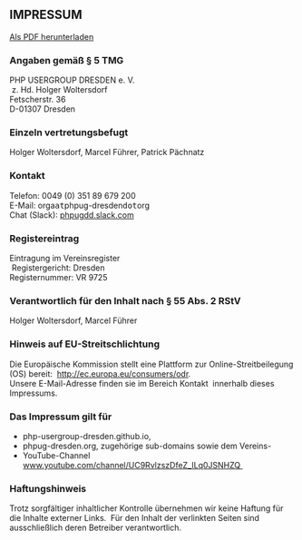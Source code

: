 ## IMPRESSUM

<span class="pull-right">
	<a href="@baseUrl@/downloads/Impressum.pdf" target="_blank" title="Download als PDF">
		<i class="fa fa-file-pdf-o"></i> Als PDF herunterladen
	</a>
</span>

### Angaben gemäß § 5 TMG

PHP USERGROUP DRESDEN e. V.  
 z. Hd. Holger Woltersdorf   
Fetscherstr. 36  
D-01307 Dresden 

### Einzeln vertretungsbefugt

Holger Woltersdorf, Marcel Führer, Patrick Pächnatz 

### Kontakt

Telefon: 0049 (0) 351 89 679 200   
E-Mail: orga<kbd>at</kbd>phpug-dresden<kbd>dot</kbd>org   
Chat (Slack): [phpugdd.slack.com](@slackteam_url@)

### Registereintrag

Eintragung im Vereinsregister  
 Registergericht: Dresden  
Registernummer: VR 9725 

### Verantwortlich für den Inhalt nach § 55 Abs. 2 RStV
 
Holger Woltersdorf, Marcel Führer

### Hinweis auf EU-Streitschlichtung

Die Europäische Kommission stellt eine Plattform zur Online-Streitbeilegung (OS) bereit:
 http://ec.europa.eu/consumers/odr.  
Unsere E-Mail-Adresse finden sie im Bereich Kontakt  innerhalb dieses Impressums.

### Das Impressum gilt für

* php-usergroup-dresden.github.io,
* phpug-dresden.org, zugehörige sub-domains sowie dem Vereins-
* YouTube-Channel www.youtube.com/channel/UC9RvlzszDfeZ_ILq0JSNHZQ 

### Haftungshinweis

Trotz sorgfältiger inhaltlicher Kontrolle übernehmen wir keine Haftung für die Inhalte externer Links.
 Für den Inhalt der verlinkten Seiten sind ausschließlich deren Betreiber verantwortlich.
